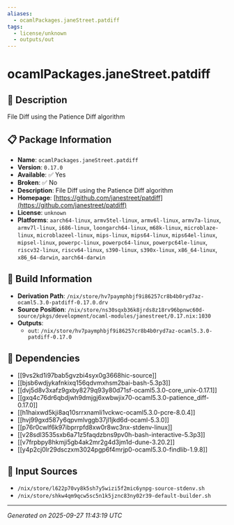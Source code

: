 ```yaml
---
aliases:
  - ocamlPackages.janeStreet.patdiff
tags:
  - license/unknown
  - outputs/out
---
```


# ocamlPackages.janeStreet.patdiff

## 📝 Description

File Diff using the Patience Diff algorithm

## 📋 Package Information

- **Name**: `ocamlPackages.janeStreet.patdiff`
- **Version**: `0.17.0`
- **Available**: ✅ Yes
- **Broken**: ✅ No
- **Description**: File Diff using the Patience Diff algorithm
- **Homepage**: [https://github.com/janestreet/patdiff](https://github.com/janestreet/patdiff)
- **License**: `unknown`
- **Platforms**: `aarch64-linux`, `armv5tel-linux`, `armv6l-linux`, `armv7a-linux`, `armv7l-linux`, `i686-linux`, `loongarch64-linux`, `m68k-linux`, `microblaze-linux`, `microblazeel-linux`, `mips-linux`, `mips64-linux`, `mips64el-linux`, `mipsel-linux`, `powerpc-linux`, `powerpc64-linux`, `powerpc64le-linux`, `riscv32-linux`, `riscv64-linux`, `s390-linux`, `s390x-linux`, `x86_64-linux`, `x86_64-darwin`, `aarch64-darwin`

## 🔧 Build Information

- **Derivation Path**: `/nix/store/hv7paymphbjf9i86257cr8b4b0ryd7az-ocaml5.3.0-patdiff-0.17.0.drv`
- **Source Position**: `/nix/store/ns30sqxb36k8jrds8z18rv96bpnwc60d-source/pkgs/development/ocaml-modules/janestreet/0.17.nix:1030`
- **Outputs**:
  - `out`:  `/nix/store/hv7paymphbjf9i86257cr8b4b0ryd7az-ocaml5.3.0-patdiff-0.17.0`

## 🔗 Dependencies

- [[9vs2kd1i97bab5gvzbi4syx0g3668hic-source]]
- [[bjsb6wdjykafnkixq156qdvmxhsm2bai-bash-5.3p3]]
- [[dvj5d8v3xafz9gxby8279q93y80d71sf-ocaml5.3.0-core_unix-0.17.1]]
- [[gxq4c76dr6qbdjwh9dmjgj6xwbwjix70-ocaml5.3.0-patience_diff-0.17.0]]
- [[h1haixwd5kji8aq10srrxnamli1vckwc-ocaml5.3.0-pcre-8.0.4]]
- [[hvj99gxd587y6qpvmlvggb37jl1jkd6d-ocaml-5.3.0]]
- [[p76r0cwlf6k97ibprrpfd8xw0r8wc3nx-stdenv-linux]]
- [[v28sdl3535sxb6a71z5faqdzbns9pv0h-bash-interactive-5.3p3]]
- [[v7frpbpy8hkmji5gb4ak2mr2g4d3jm1d-dune-3.20.2]]
- [[y4p2cj0lr29dsczxm3024pgp6f4mrjp0-ocaml5.3.0-findlib-1.9.8]]

## 📁 Input Sources

- `/nix/store/l622p70vy8k5sh7y5wizi5f2mic6ynpg-source-stdenv.sh`
- `/nix/store/shkw4qm9qcw5sc5n1k5jznc83ny02r39-default-builder.sh`

---
*Generated on 2025-09-27 11:43:19 UTC*
